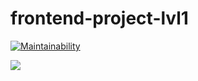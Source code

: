 # frontend-project-lvl1
[![Maintainability](https://api.codeclimate.com/v1/badges/a99a88d28ad37a79dbf6/maintainability)](https://codeclimate.com/github/codeclimate/codeclimate/maintainability)

![](https://github.com/actions/frontend-project-lvl1/workflows/Greet%20Everyone/badge.svg)
